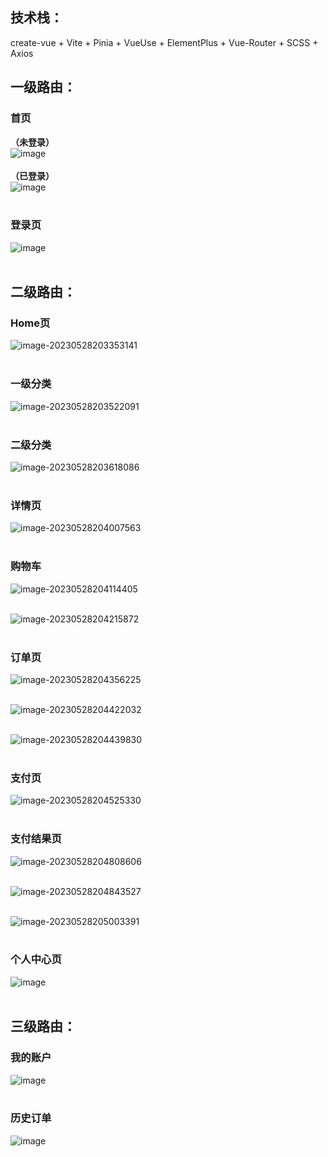 ## 技术栈：
create-vue + Vite + Pinia + VueUse + ElementPlus + Vue-Router + SCSS + Axios

## 一级路由：

### 首页
**（未登录）**<br/>
![image](https://github.com/rinba/Vue3-shopping-platform/assets/106224527/9afe5572-34b2-450f-9999-b3ebbc8cf06c)<br/><br/>
**（已登录）**<br/>
![image](https://github.com/rinba/Vue3-shopping-platform/assets/106224527/9ebe8543-837b-4616-bebf-93adf87e75f6)<br/><br/>

### 登录页
![image](https://github.com/rinba/Vue3-shopping-platform/assets/106224527/118be22d-8196-4d2b-a540-fbe6d55707ce)<br/><br/>

## 二级路由：

### Home页

![image-20230528203353141](https://github.com/rinba/Vue3-shopping-platform/assets/106224527/d2d2009e-7749-4286-901c-6a86e88c1d45)<br/><br/>

### 一级分类

![image-20230528203522091](https://github.com/rinba/Vue3-shopping-platform/assets/106224527/7a40b8dd-5252-4468-99db-fabfd358a868)<br/><br/>

### 二级分类

![image-20230528203618086](https://github.com/rinba/Vue3-shopping-platform/assets/106224527/b3db633c-f2b3-4c6d-b03c-5aabbc24a941)<br/><br/>

### 详情页

![image-20230528204007563](https://github.com/rinba/Vue3-shopping-platform/assets/106224527/3a74a45c-042c-4cda-89ee-1a97357e9190)<br/><br/>

### 购物车

![image-20230528204114405](https://github.com/rinba/Vue3-shopping-platform/assets/106224527/d22361af-4c0f-4e43-8e2f-a211ff4ab745)<br/><br/>

![image-20230528204215872](https://github.com/rinba/Vue3-shopping-platform/assets/106224527/0d414501-b476-4cec-b804-4d70b0b0d3d3)<br/><br/>

### 订单页

![image-20230528204356225](https://github.com/rinba/Vue3-shopping-platform/assets/106224527/17d9ec54-afd3-4706-a128-ed8ebec7e5b7)<br/><br/>

![image-20230528204422032](https://github.com/rinba/Vue3-shopping-platform/assets/106224527/0d836022-fafe-4bb4-a05d-64c993830ff4)<br/><br/>

![image-20230528204439830](https://github.com/rinba/Vue3-shopping-platform/assets/106224527/98b456da-65f3-4446-a561-14e3c86b0acd)<br/><br/>

### 支付页

![image-20230528204525330](https://github.com/rinba/Vue3-shopping-platform/assets/106224527/3de89c61-ca3a-4b34-a9a2-c539c76eabef)<br/><br/>

### 支付结果页

![image-20230528204808606](https://github.com/rinba/Vue3-shopping-platform/assets/106224527/36a4dc14-fbd5-404d-bb57-95c068abd7ca)<br/><br/>

![image-20230528204843527](https://github.com/rinba/Vue3-shopping-platform/assets/106224527/b112507a-03d8-41bd-89cc-5dd0fd748adb)<br/><br/>

![image-20230528205003391](https://github.com/rinba/Vue3-shopping-platform/assets/106224527/ce33b335-d1f1-47a1-b1db-c82b37891c34)<br/><br/>


### 个人中心页

![image](https://github.com/rinba/Vue3-shopping-platform/assets/106224527/f1beca9e-9ba5-4390-82b8-9444c932078f)<br/><br/>

## 三级路由：

### 我的账户

![image](https://github.com/rinba/Vue3-shopping-platform/assets/106224527/f87b576b-0fbf-48a6-81af-c772a84fea1a)<br/><br/>

### 历史订单

![image](https://github.com/rinba/Vue3-shopping-platform/assets/106224527/83b1dea4-db11-4f49-89e7-569a89838abf)<br/><br/>
